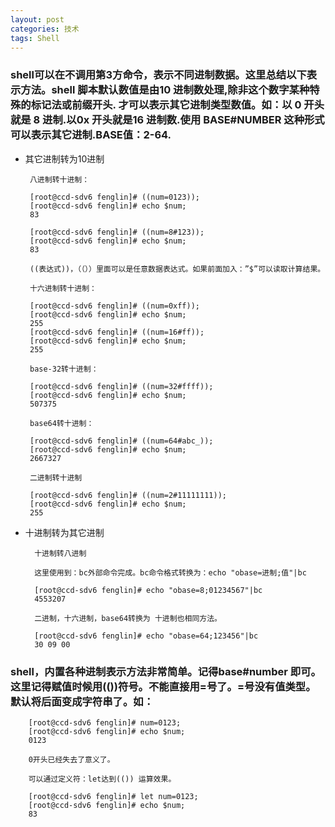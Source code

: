 ```yaml
---
layout: post
categories: 技术
tags: Shell   
---
```


### shell可以在不调用第3方命令，表示不同进制数据。这里总结以下表示方法。shell 脚本默认数值是由10 进制数处理,除非这个数字某种特殊的标记法或前缀开头. 才可以表示其它进制类型数值。如：以 0 开头就是 8 进制.以0x 开头就是16 进制数.使用 BASE#NUMBER 这种形式可以表示其它进制.BASE值：2-64.



-  其它进制转为10进制

		八进制转十进制：
		
		[root@ccd-sdv6 fenglin]# ((num=0123));
		[root@ccd-sdv6 fenglin]# echo $num;
		83
		
		[root@ccd-sdv6 fenglin]# ((num=8#123));
		[root@ccd-sdv6 fenglin]# echo $num;    
		83
		
		((表达式))，（（））里面可以是任意数据表达式。如果前面加入：”$”可以读取计算结果。
		
		十六进制转十进制：
		
		[root@ccd-sdv6 fenglin]# ((num=0xff)); 
		[root@ccd-sdv6 fenglin]# echo $num;    
		255
		[root@ccd-sdv6 fenglin]# ((num=16#ff));
		[root@ccd-sdv6 fenglin]# echo $num;    
		255
		
		base-32转十进制：
		
		[root@ccd-sdv6 fenglin]# ((num=32#ffff));
		[root@ccd-sdv6 fenglin]# echo $num;      
		507375
		
		base64转十进制：
		
		[root@ccd-sdv6 fenglin]# ((num=64#abc_)); 
		[root@ccd-sdv6 fenglin]# echo $num;       
		2667327
		
		二进制转十进制
		
		[root@ccd-sdv6 fenglin]# ((num=2#11111111));  
		[root@ccd-sdv6 fenglin]# echo $num;
		255

- 十进制转为其它进制


		十进制转八进制
		
		这里使用到：bc外部命令完成。bc命令格式转换为：echo "obase=进制;值"|bc
		
		[root@ccd-sdv6 fenglin]# echo "obase=8;01234567"|bc
		4553207
		
		二进制，十六进制，base64转换为 十进制也相同方法。
		
		[root@ccd-sdv6 fenglin]# echo "obase=64;123456"|bc  
		30 09 00


###  shell，内置各种进制表示方法非常简单。记得base#number 即可。这里记得赋值时候用(())符号。不能直接用=号了。=号没有值类型。默认将后面变成字符串了。如：

		[root@ccd-sdv6 fenglin]# num=0123;
		[root@ccd-sdv6 fenglin]# echo $num;
		0123
		
		0开头已经失去了意义了。
		
		可以通过定义符：let达到(()) 运算效果。
		
		[root@ccd-sdv6 fenglin]# let num=0123;
		[root@ccd-sdv6 fenglin]# echo $num;   
		83
